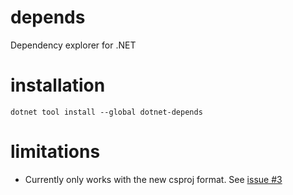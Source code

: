 # depends
Dependency explorer for .NET

# installation
```
dotnet tool install --global dotnet-depends
```

# limitations
* Currently only works with the new csproj format. See [issue #3](https://github.com/mholo65/depends/issues/3)
